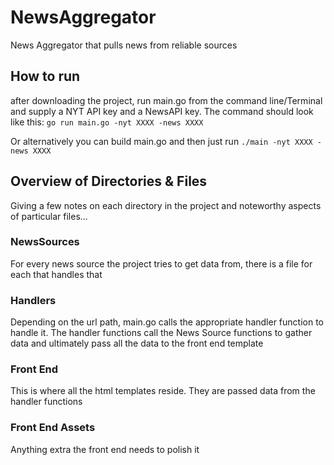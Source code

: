 # NewsAggregator
News Aggregator that pulls news from reliable sources

## How to run
after downloading the project, run main.go from the command line/Terminal and supply a NYT API key and a NewsAPI key. The command should look like this:
`go run main.go -nyt XXXX -news XXXX`

Or alternatively you can build main.go and then just run 
`./main -nyt XXXX -news XXXX` 

## Overview of Directories & Files
Giving a few notes on each directory in the project and noteworthy aspects of particular files...

### NewsSources
For every news source the project tries to get data from, there is a file for each that handles that

### Handlers
Depending on the url path, main.go calls the appropriate handler function to handle it. The handler functions call the News Source functions to gather data and ultimately pass all the data to the front end template

### Front End
This is where all the html templates reside. They are passed data from the handler functions

### Front End Assets
Anything extra the front end needs to polish it
